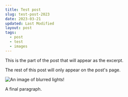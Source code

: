 ```yaml
---
title: Test post
slug: test-post-2023
date: 2023-03-21
updated: Last Modified
layout: post
tags:
  - post
  - test
  - images
---
```


This is the part of the post that will appear as the excerpt.
<!-- excerpt -->
The rest of this post will only appear on the post's page.

![An image of blurred lights!](https://images.unsplash.com/photo-1638452933982-8fa05063259a?ixlib=rb-1.2.1&ixid=MnwxMjA3fDB8MHxwaG90by1wYWdlfHx8fGVufDB8fHx8&auto=format&fit=crop&w=1770&q=80)

A final paragraph.